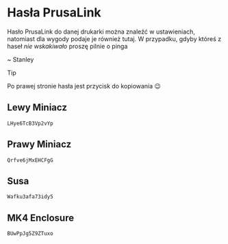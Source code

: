 # Hasła PrusaLink

Hasło PrusaLink do danej drukarki można znaleźć w ustawieniach, natomiast dla wygody podaje je również tutaj. W przypadku, gdyby któreś z haseł _nie wskakiwało_ proszę pilnie o pinga

~ Stanley

> [!TIP]
> Po prawej stronie hasła jest przycisk do kopiowania 😉

## Lewy Miniacz

```
LHye6TcB3Vp2vYp
```

## Prawy Miniacz

```
Qrfve6jMxEHCFgG
```

## Susa

```
Wafku3afa73idy5
```

## MK4 Enclosure

```
BUwPpJg5Z9ZTuxo
```
